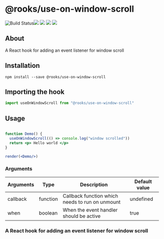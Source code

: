# @rooks/use-on-window-scroll

![Build Status](https://github.com/imbhargav5/rooks/workflows/Node%20CI/badge.svg)![](https://img.shields.io/npm/v/@rooks/use-on-window-scroll/latest.svg) ![](https://img.shields.io/npm/l/@rooks/use-on-window-scroll.svg) ![](https://img.shields.io/npm/dt/@rooks/use-on-window-scroll.svg) ![](https://img.shields.io/david/imbhargav5/rooks.svg?path=packages%2Fon-window-scroll)




## About 
A React hook for adding an event listener for window scroll
<br/>

## Installation

```
npm install --save @rooks/use-on-window-scroll
```

## Importing the hook

```javascript
import useOnWindowScroll from "@rooks/use-on-window-scroll"
```


## Usage

```jsx

function Demo() {
  useOnWindowScroll(() => console.log("window scrolled"))
  return <p> Hello world </p>
}

render(<Demo/>)
```

### Arguments

| Arguments | Type     | Description                                     | Default value |
| --------- | -------- | ----------------------------------------------- | ------------- |
| callback  | function | Callback function which needs to run on unmount | undefined     |
| when      | boolean  | When the event handler should be active         | true          |

### A React hook for adding an event listener for window scroll
